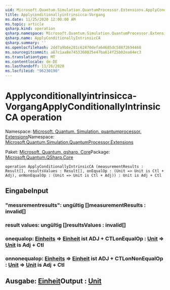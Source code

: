 ```yaml
---
uid: Microsoft.Quantum.Simulation.QuantumProcessor.Extensions.ApplyConditionallyIntrinsicCA
title: Applyconditionallyintrinsicca-Vorgang
ms.date: 11/25/2020 12:00:00 AM
ms.topic: article
qsharp.kind: operation
qsharp.namespace: Microsoft.Quantum.Simulation.QuantumProcessor.Extensions
qsharp.name: ApplyConditionallyIntrinsicCA
qsharp.summary: ''
ms.openlocfilehash: 2dd7a9b6e281c62470defa64685dc58872694468
ms.sourcegitcommit: a87c1aa8e7453360025e47ba614f25b02ea84ec3
ms.translationtype: MT
ms.contentlocale: de-DE
ms.lasthandoff: 11/26/2020
ms.locfileid: "96230190"
---
```

# <a name="applyconditionallyintrinsicca-operation"></a><span data-ttu-id="0ddb8-102">Applyconditionallyintrinsicca-Vorgang</span><span class="sxs-lookup"><span data-stu-id="0ddb8-102">ApplyConditionallyIntrinsicCA operation</span></span>

<span data-ttu-id="0ddb8-103">Namespace: [Microsoft. Quantum. Simulation. quantumprocessor. Extensions](xref:Microsoft.Quantum.Simulation.QuantumProcessor.Extensions)</span><span class="sxs-lookup"><span data-stu-id="0ddb8-103">Namespace: [Microsoft.Quantum.Simulation.QuantumProcessor.Extensions](xref:Microsoft.Quantum.Simulation.QuantumProcessor.Extensions)</span></span>

<span data-ttu-id="0ddb8-104">Paket: [Microsoft. Quantum. qsharp. Core](https://nuget.org/packages/Microsoft.Quantum.QSharp.Core)</span><span class="sxs-lookup"><span data-stu-id="0ddb8-104">Package: [Microsoft.Quantum.QSharp.Core](https://nuget.org/packages/Microsoft.Quantum.QSharp.Core)</span></span>




```qsharp
operation ApplyConditionallyIntrinsicCA (measurementResults : Result[], resultsValues : Result[], onEqualOp : (Unit => Unit is Ctl + Adj), onNonEqualOp : (Unit => Unit is Ctl + Adj)) : Unit is Adj + Ctl
```


## <a name="input"></a><span data-ttu-id="0ddb8-105">Eingabe</span><span class="sxs-lookup"><span data-stu-id="0ddb8-105">Input</span></span>

### <a name="measurementresults--__invalidresult__"></a><span data-ttu-id="0ddb8-106">"messrementresults": __ungültig <Result>__[]</span><span class="sxs-lookup"><span data-stu-id="0ddb8-106">measurementResults : __invalid<Result>__[]</span></span>




### <a name="resultsvalues--__invalidresult__"></a><span data-ttu-id="0ddb8-107">result values: __ungültig <Result>__[]</span><span class="sxs-lookup"><span data-stu-id="0ddb8-107">resultsValues : __invalid<Result>__[]</span></span>




### <a name="onequalop--unit--unit--is-adj--ctl"></a><span data-ttu-id="0ddb8-108">onequalop: [Einheits](xref:microsoft.quantum.lang-ref.unit) => [Einheit](xref:microsoft.quantum.lang-ref.unit)  ist ADJ + CTL</span><span class="sxs-lookup"><span data-stu-id="0ddb8-108">onEqualOp : [Unit](xref:microsoft.quantum.lang-ref.unit) => [Unit](xref:microsoft.quantum.lang-ref.unit)  is Adj + Ctl</span></span>




### <a name="onnonequalop--unit--unit--is-adj--ctl"></a><span data-ttu-id="0ddb8-109">onnonequalop: [Einheits](xref:microsoft.quantum.lang-ref.unit) => [Einheit](xref:microsoft.quantum.lang-ref.unit)  ist ADJ + CTL</span><span class="sxs-lookup"><span data-stu-id="0ddb8-109">onNonEqualOp : [Unit](xref:microsoft.quantum.lang-ref.unit) => [Unit](xref:microsoft.quantum.lang-ref.unit)  is Adj + Ctl</span></span>





## <a name="output--unit"></a><span data-ttu-id="0ddb8-110">Ausgabe: [Einheit](xref:microsoft.quantum.lang-ref.unit)</span><span class="sxs-lookup"><span data-stu-id="0ddb8-110">Output : [Unit](xref:microsoft.quantum.lang-ref.unit)</span></span>

